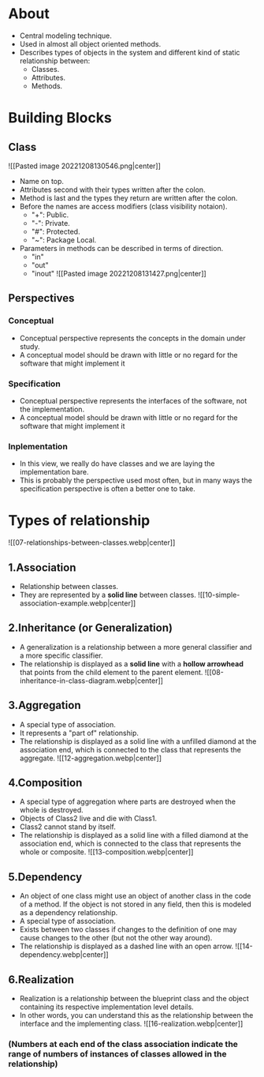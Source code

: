 # About
- Central modeling technique.
- Used in almost all object oriented methods.
- Describes types of objects in the system and different kind of static relationship between:
	- Classes.
	- Attributes.
	- Methods.
# Building Blocks
## Class
![[Pasted image 20221208130546.png|center]]
- Name on top.
- Attributes second with their types written after the colon.
- Method is last and the types they return are written after the colon.
- Before the names are access modifiers (class visibility notaion).
	- "+": Public.
	- "-": Private.
	- "#": Protected.
	- "~": Package Local.
- Parameters in methods can be described in terms of direction.
	- "in"
	- "out"
	- "inout"
![[Pasted image 20221208131427.png|center]]
## Perspectives
### Conceptual
- Conceptual perspective represents the concepts in the domain under study.
- A conceptual model should be drawn with little or no regard for the software that might implement it
### Specification
- Conceptual perspective represents the interfaces of the software, not the implementation.
- A conceptual model should be drawn with little or no regard for the software that might implement it
### Inplementation
- In this view, we really do have classes and we are laying the implementation bare.
- This is probably the perspective used most often, but in many ways the specification perspective is often a better one to take.
# Types of relationship
![[07-relationships-between-classes.webp|center]]
## 1.Association
- Relationship between classes.
- They are represented by a **solid line** between classes.
![[10-simple-association-example.webp|center]]
## 2.Inheritance (or Generalization)
- A generalization is a relationship between a more general classifier and a more specific classifier.
- The relationship is displayed as a **solid line** with a **hollow arrowhead** that points from the child element to the parent element.
![[08-inheritance-in-class-diagram.webp|center]]
## 3.Aggregation
- A special type of association.
- It represents a "part of" relationship.
- The relationship is displayed as a solid line with a unfilled diamond at the association end, which is connected to the class that represents the aggregate.
![[12-aggregation.webp|center]]
## 4.Composition
- A special type of aggregation where parts are destroyed when the whole is destroyed.
- Objects of Class2 live and die with Class1.
- Class2 cannot stand by itself.
- The relationship is displayed as a solid line with a filled diamond at the association end, which is connected to the class that represents the whole or composite.
![[13-composition.webp|center]]
## 5.Dependency
- An object of one class might use an object of another class in the code of a method. If the object is not stored in any field, then this is modeled as a dependency relationship.
- A special type of association.
- Exists between two classes if changes to the definition of one may cause changes to the other (but not the other way around).
- The relationship is displayed as a dashed line with an open arrow.
![[14-dependency.webp|center]]
## 6.Realization
- Realization is a relationship between the blueprint class and the object containing its respective implementation level details.
- In other words, you can understand this as the relationship between the interface and the implementing class.
![[16-realization.webp|center]]
### (Numbers at each end of the class association indicate the range of numbers of instances of classes allowed in the relationship)